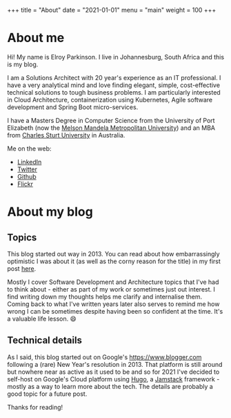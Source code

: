 +++
title = "About"
date = "2021-01-01"
menu = "main"
weight = 100
+++

# About me
Hi! My name is Elroy Parkinson. I live in Johannesburg, South Africa and this is my blog.

I am a Solutions Architect with 20 year's experience as an IT professional. I have a very analytical mind and love finding elegant, simple, cost-effective technical solutions to tough business problems. I am particularly interested in Cloud Architecture, containerization using Kubernetes, Agile software development and Spring Boot micro-services.


I have a Masters Degree in Computer Science from the University of Port Elizabeth (now the [Melson Mandela Metropolitan University](https://www.mandela.ac.za/)) and an MBA from [Charles Sturt University](https://www.csu.edu.au/) in Australia.

Me on the web:
- [LinkedIn](https://www.linkedin.com/in/elroy-parkinson-13b61a8/)
- [Twitter](https://twitter.com/ElroyParkinson)
- [Github](https://github.com/eparkinson)
- [Flickr](https://www.flickr.com/photos/elroy_p/)

# About my blog

## Topics

This blog started out way in 2013. You can read about how embarrassingly optimistic I was about it (as well as the corny reason for the title) in my first post [here](/post/software-pendula/).

Mostly I cover Software Development and Architecture topics that I've had to think about - either as part of my work or sometimes just out interest. I find writing down my thoughts helps me clarify and internalise them. Coming back to what I've written years later also serves to remind me how wrong I can be sometimes despite having been so confident at the time. It's a valuable life lesson. :smile:


## Technical details

As I said, this blog started out on Google's https://www.blogger.com following a (rare) New Year's resolution in 2013. That platform is still around but nowhere near as active as it used to be and so for 2021 I've decided to self-host on Google's Cloud platform using [Hugo](https://gohugo.io/), a [Jamstack](https://jamstack.org/) framework - mostly as a way to learn more about the tech. The details are probably a good topic for a future post.

Thanks for reading!
